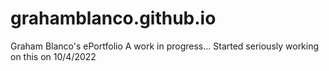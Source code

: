 # grahamblanco.github.io
Graham Blanco's ePortfolio
A work in progress... Started seriously working on this on 10/4/2022
